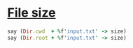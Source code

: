 [1]: https://rosettacode.org/wiki/File_size

# [File size][1]

```ruby
say (Dir.cwd  + %f'input.txt' -> size)
say (Dir.root + %f'input.txt' -> size)
```
